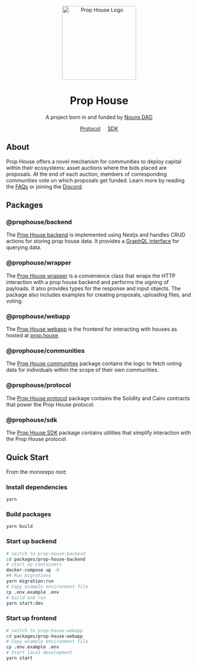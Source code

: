<div align="center">
  <p align="center">
    <a href="https://prop.house/" target="blank"><img src="https://i.imgur.com/tPLjLwA.png" width="200" alt="Prop House Logo" /></a>
  </p>
  <h1>Prop House</h1>
  <p>A project born in and funded by <a href="https://nouns.wtf/" target="blank">Nouns DAO</a></p>

  <a href="./packages/prop-house-protocol">Protocol</a>
  &nbsp;&nbsp;&nbsp;
  <a href="./packages/prop-house-sdk">SDK</a>
</div>

## About

Prop House offers a novel mechanism for communities to deploy capital within their ecosystems: asset auctions where the bids placed are proposals. At the end of each auction, members of corresponding communities vote on which proposals get funded. Learn more by reading the [FAQs](https://prop.house/faq) or joining the [Discord](https://discord.gg/SKPzM8GHts).

## Packages

### @prophouse/backend

The [Prop House backend](./packages/prop-house-backend) is implemented using Nestjs and handles CRUD actions for storing prop house data. It provides a [GraphQL interface](https://prod.backend.prop.house/graphql) for querying data.

### @prophouse/wrapper

The [Prop House wrapper](./packages/prop-house-wrapper) is a convenience class that wraps the HTTP interaction with a prop house backend and performs the signing of payloads. It also provides types for the response and input objects. The package also includes examples for creating proposals, uploading files, and voting.

### @prophouse/webapp

The [Prop House webapp](./packages/prop-house-webapp) is the frontend for interacting with houses as hosted at [prop.house](https://prop.house).

### @prophouse/communities

The [Prop House communities](./packages/prop-house-communities) package contains the logic to fetch voting data for individuals within the scope of their own communities.

### @prophouse/protocol

The [Prop House protocol](./packages/prop-house-protocol) package contains the Solidity and Cairo contracts that power the Prop House protocol.

### @prophouse/sdk

The [Prop House SDK](./packages/prop-house-sdk) package contains utilities that simplify interaction with the Prop House protocol.

## Quick Start

From the monorepo root:

### Install dependencies

```
yarn
```

### Build packages

```
yarn build
```

### Start up backend

```sh
# switch to prop-house-backend
cd packages/prop-house-backend
# start up containers
docker-compose up -d
## Run migrations
yarn migration:run
# Copy example environment file
cp .env.example .env
# build and run
yarn start:dev
```

### Start up frontend

```sh
# switch to prop-house-webapp
cd packages/prop-house-webapp
# Copy example environment file
cp .env.example .env
# Start local development
yarn start
```
